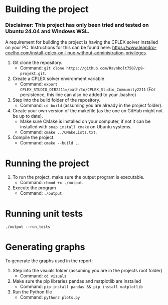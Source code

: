 # Building the project
### Disclaimer: This project has only been tried and tested on Ubuntu 24.04 and Windows WSL.
A requirement for building the project is having the CPLEX solver installed on your PC. Instructions for this can be found here: https://www.leandro-coelho.com/install-cplex-on-linux-without-administration-privileges.

1. Git clone the repository.
    - Command: ```git clone https://github.com/Ravnholt7507/p9-projekt.git```.
2. Create a CPLEX solver environment variable
    - Command: ```export CPLEX_STUDIO_DIR2211=/path/to/CPLEX_Studio_Community2211``` (For persistence, this line can also be added to your .bashrc)
3. Step into the build folder of the repository.
    - Command: ```cd build``` (assuming you are already in the project folder).
4. Create your own version of the makefile (as the one on GitHub might not be up to date).
    - Make sure CMake is installed on your computer, if not it can be installed with ```snap install cmake``` on Ubuntu systems.
    - Command: ```cmake ../CMakeLists.txt```.
5. Compile the project. 
    - Command: ```cmake --build .```.

# Running the project
1. To run the project, make sure the output program is executable.
    - Command: ```chmod +x ./output```.
2. Execute the program
    - Command: ```./output```

# Running unit tests
```./output --run_tests``` 

# Generating graphs
To generate the graphs used in the report:
1. Step into the visuals folder (assuming you are in the projects root folder)
    - Command: ```cd visuals``` 
2. Make sure the pip libraries pandas and matplotlib are installed
    - Command: ```pip install pandas && pip install matplotlib```
3. Run the Python file
    - Command: ```python3 plots.py```
